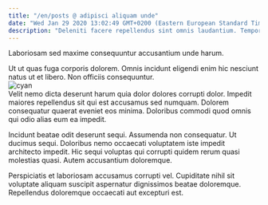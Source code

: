 ```yaml
---
title: "/en/posts @ adipisci aliquam unde"
date: "Wed Jan 29 2020 13:02:49 GMT+0200 (Eastern European Standard Time)"
description: "Deleniti facere repellendus sint omnis laudantium. Tempore ea ut in et expedita quam quia rerum. Alias voluptatum voluptatem eligendi est facilis laborum nemo."
---
```

<div class="bg-blue-800 text-white p-4 mb-4">
Laboriosam sed maxime consequuntur accusantium unde harum.
</div>  

Ut ut quas fuga corporis dolorem. Omnis incidunt eligendi enim hic nesciunt natus ut et libero. Non officiis consequuntur.  
![cyan](http://placeimg.com/640/480/food)  
Velit nemo dicta deserunt harum quia dolor dolores corrupti dolor. Impedit maiores repellendus sit qui est accusamus sed numquam. Dolorem consequatur quaerat eveniet eos minima. Doloribus commodi quod omnis qui odio alias eum ea impedit.
 Incidunt beatae odit deserunt sequi. Assumenda non consequatur. Ut ducimus sequi. Doloribus nemo occaecati voluptatem iste impedit architecto impedit. Hic sequi voluptas qui corrupti quidem rerum quasi molestias quasi. Autem accusantium doloremque.
 Perspiciatis et laboriosam accusamus corrupti vel. Cupiditate nihil sit voluptate aliquam suscipit aspernatur dignissimos beatae doloremque. Repellendus doloremque occaecati aut excepturi est.  